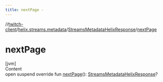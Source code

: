 ```yaml
---
title: nextPage -
---
```

//[twitch-client](../../index.md)/[helix.streams.metadata](../index.md)/[StreamsMetadataHelixResponse](index.md)/[nextPage](next-page.md)



# nextPage  
[jvm]  
Content  
open suspend override fun [nextPage](next-page.md)(): [StreamsMetadataHelixResponse](index.md)?  



